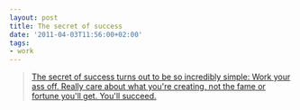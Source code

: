 ```yaml
---
layout: post
title: The secret of success
date: '2011-04-03T11:56:00+02:00'
tags:
- work
---
```

>[The secret of success turns out to be so incredibly simple: Work your ass off. Really care about what you're creating, not the fame or fortune you'll get. You'll succeed.](http://blog.wilshipley.com/2011/04/success-and-farming-vs-mining.html)